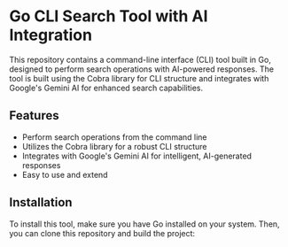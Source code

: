 # Go CLI Search Tool with AI Integration

This repository contains a command-line interface (CLI) tool built in Go, designed to perform search operations with AI-powered responses. The tool is built using the Cobra library for CLI structure and integrates with Google's Gemini AI for enhanced search capabilities.

## Features

- Perform search operations from the command line
- Utilizes the Cobra library for a robust CLI structure
- Integrates with Google's Gemini AI for intelligent, AI-generated responses
- Easy to use and extend

## Installation

To install this tool, make sure you have Go installed on your system. Then, you can clone this repository and build the project:
